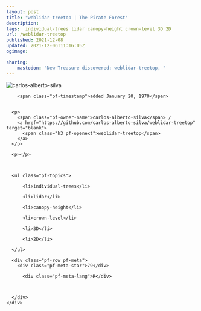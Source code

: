 ```yaml
---
layout: post
title: "weblidar-treetop | The Pirate Forest"
description: 
tags:  individual-trees lidar canopy-height crown-level 3D 2D
url: /weblidar-treetop
published: 2021-12-08
updated: 2021-12-06T11:16:05Z
ogimage: 

sharing:
    mastodon: "New Treasure discovered: weblidar-treetop, "
---
```

<div class="pf-night-sky-spacer">
    <div id="pf-night-sky" data-stars="79" data-owner="carlos-alberto-silva" data-repo="weblidar-treetop"></div>
    <div class="">
        <dialog>
            Inhalt des Dialogs
        </dialog>
    </div>
</div>


<div class="pf-row pf-pirate pf-small-column" data-pirate-id="m1xIiJTTvwf-xtALh_jpZ">
    <div>
      <!--<a href="https://github.com/carlos-alberto-silva" target="blank">-->
        <div class="pf-pirate-avatar">
          <div class="pf-cross pf-clickable"  onclick="collect('m1xIiJTTvwf-xtALh_jpZ'); return false;"></div>
          <img src="https://avatars.githubusercontent.com/u/6352657?v=4" title="carlos-alberto-silva" alt="carlos-alberto-silva"/>
      </div>
      <!--</a>
      <div class="pf-pirate-actions">
        <a class="pf-treasure-add"  title="save in my treasure chest" onclick="collect('m1xIiJTTvwf-xtALh_jpZ'); return false;" href="#">
          <img src="./assets/coin.svg" alt="treasure"/>
        </a>
        <a class="pf-treasure-remove" onclick="throwAway('m1xIiJTTvwf-xtALh_jpZ'); return false;">remove</a>
      </div>-->
    </div>
    <div class="pf-ship">
      
        <span class="pf-timestamp">added January 20, 1970</span>
      
      
      <p>
        <span class="pf-owner-name">carlos-alberto-silva</span> / 
        <a href="https://github.com/carlos-alberto-silva/weblidar-treetop" target="blank">
          <span class="h3 pf-openext">weblidar-treetop</span>
        </a>
      </p>

      <p></p>

      

      <ul class="pf-topics">
        
          <li>individual-trees</li>
        
          <li>lidar</li>
        
          <li>canopy-height</li>
        
          <li>crown-level</li>
        
          <li>3D</li>
        
          <li>2D</li>
        
      </ul>

      <div class="pf-row pf-meta">
        <div class="pf-meta-star">79</div>
        
          <div class="pf-meta-lang">R</div>
        
        
        
      </div>
    </div>
  </div>
